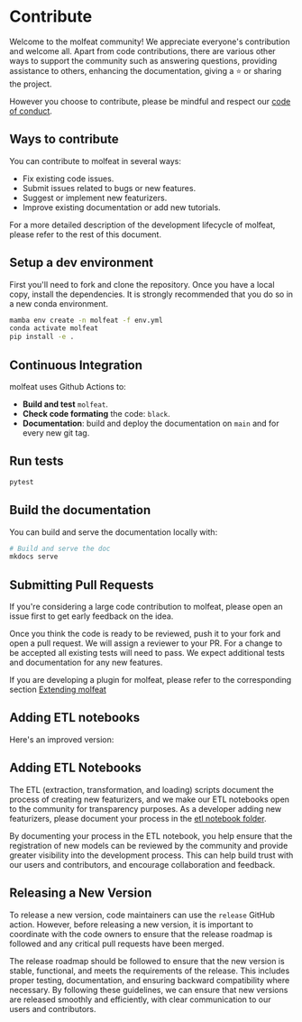 # Contribute

Welcome to the molfeat community! We appreciate everyone's contribution and welcome all. Apart from code contributions, there are various other ways to support the community such as answering questions, providing assistance to others, enhancing the documentation, giving a ⭐️ or sharing the project.

However you choose to contribute, please be mindful and respect our [code of conduct](https://github.com/datamol-io/molfeat/blob/main/.github/CODE_OF_CONDUCT.md).


## Ways to contribute

You can contribute to molfeat in several ways:

- Fix existing code issues.
- Submit issues related to bugs or new features.
- Suggest or implement new featurizers.
- Improve existing documentation or add new tutorials. 

For a more detailed description of the development lifecycle of molfeat, please refer to the rest of this document.


## Setup a dev environment

First you'll need to fork and clone the repository. Once you have a local copy, install the dependencies. 
It is strongly recommended that you do so in a new conda environment.


```bash
mamba env create -n molfeat -f env.yml
conda activate molfeat
pip install -e .
```


## Continuous Integration

molfeat uses Github Actions to:

- **Build and test** `molfeat`.
- **Check code formating** the code: `black`.
- **Documentation**: build and deploy the documentation on `main` and for every new git tag.

## Run tests

```bash
pytest
```

## Build the documentation

You can build and serve the documentation locally with:

```bash
# Build and serve the doc
mkdocs serve
```


## Submitting Pull Requests

If you're considering a large code contribution to molfeat, please open an issue first to get early feedback on the idea.

Once you think the code is ready to be reviewed, push it to your fork and open a pull request. We will assign a reviewer to your PR.
For a change to be accepted all existing tests will need to pass. We expect additional tests and documentation for any new features.

If you are developing a plugin for molfeat, please refer to the corresponding section [Extending molfeat](./create-plugin.md)


## Adding ETL notebooks

Here's an improved version:

## Adding ETL Notebooks

The ETL (extraction, transformation, and loading) scripts document the process of creating new featurizers, and we make our ETL notebooks open to the community for transparency purposes. As a developer adding new featurizers, please document your process in the [etl notebook folder](https://github.com/datamol-io/molfeat/tree/main/nb/etl).

By documenting your process in the ETL notebook, you help ensure that the registration of new models can be reviewed by the community and provide greater visibility into the development process. This can help build trust with our users and contributors, and encourage collaboration and feedback.

## Releasing a New Version

To release a new version, code maintainers can use the `release` GitHub action. However, before releasing a new version, it is important to coordinate with the code owners to ensure that the release roadmap is followed and any critical pull requests have been merged.

The release roadmap should be followed to ensure that the new version is stable, functional, and meets the requirements of the release. This includes proper testing, documentation, and ensuring backward compatibility where necessary. By following these guidelines, we can ensure that new versions are released smoothly and efficiently, with clear communication to our users and contributors.